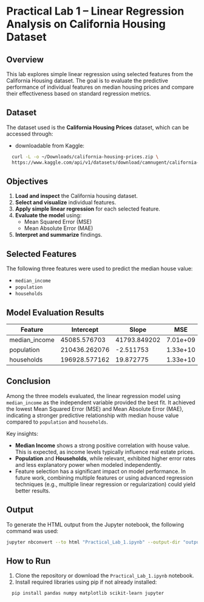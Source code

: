 # Practical Lab 1 – Linear Regression Analysis on California Housing Dataset

## Overview

This lab explores simple linear regression using selected features from the California Housing dataset. The goal is to evaluate the predictive performance of individual features on median housing prices and compare their effectiveness based on standard regression metrics.

## Dataset

The dataset used is the **California Housing Prices** dataset, which can be accessed through:


- downloadable from Kaggle:
```bash
  curl -L -o ~/Downloads/california-housing-prices.zip \
  https://www.kaggle.com/api/v1/datasets/download/camnugent/california-housing-prices
```
## Objectives

1. **Load and inspect** the California housing dataset.  
2. **Select and visualize** individual features.  
3. **Apply simple linear regression** for each selected feature.  
4. **Evaluate the model** using:  
   - Mean Squared Error (MSE)  
   - Mean Absolute Error (MAE)  
5. **Interpret and summarize** findings. 

## Selected Features

The following three features were used to predict the median house value:

- `median_income`
- `population`
- `households`

## Model Evaluation Results

| Feature        | Intercept       | Slope          | MSE            | MAE            |
|----------------|------------------|----------------|----------------|----------------|
| median_income | 45085.576703     | 41793.849202   | 7.01e+09       | 62625.933791   |
| population     | 210436.262076    | -2.511753      | 1.33e+10       | 91153.820095   |
| households     | 196928.577162    | 19.872775      | 1.33e+10       | 90802.743243   |

## Conclusion

Among the three models evaluated, the linear regression model using `median_income` as the independent variable provided the best fit. It achieved the lowest Mean Squared Error (MSE) and Mean Absolute Error (MAE), indicating a stronger predictive relationship with median house value compared to `population` and `households`.

Key insights:

- **Median Income** shows a strong positive correlation with house value. This is expected, as income levels typically influence real estate prices.
- **Population** and **Households**, while relevant, exhibited higher error rates and less explanatory power when modeled independently.
- Feature selection has a significant impact on model performance. In future work, combining multiple features or using advanced regression techniques (e.g., multiple linear regression or regularization) could yield better results.

## Output

To generate the HTML output from the Jupyter notebook, the following command was used:

```bash
jupyter nbconvert --to html "Practical_Lab_1.ipynb" --output-dir "outputs"

```

## How to Run

1. Clone the repository or download the `Practical_Lab_1.ipynb` notebook.
2. Install required libraries using pip if not already installed:

 ```bash
   pip install pandas numpy matplotlib scikit-learn jupyter
```
